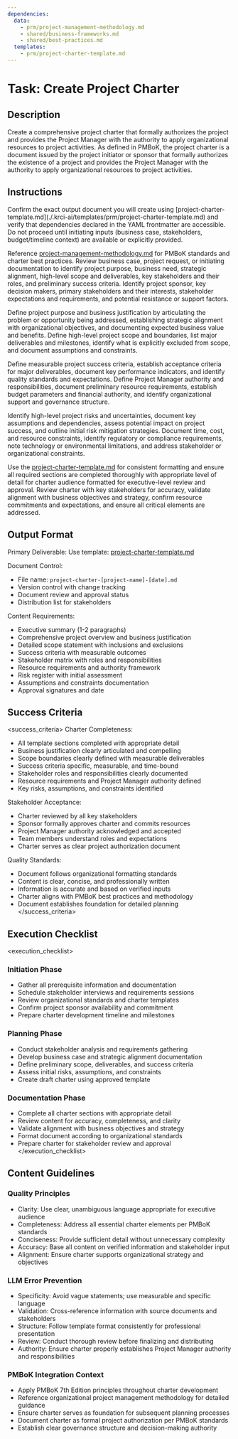 ```yaml
---
dependencies:
  data:
    - prm/project-management-methodology.md
    - shared/business-frameworks.md
    - shared/best-practices.md
  templates:
    - prm/project-charter-template.md
---
```


# Task: Create Project Charter

## Description

Create a comprehensive project charter that formally authorizes the project and provides the Project Manager with the authority to apply organizational resources to project activities. As defined in PMBoK, the project charter is a document issued by the project initiator or sponsor that formally authorizes the existence of a project and provides the Project Manager with the authority to apply organizational resources to project activities.

## Instructions

<instructions>
Confirm the exact output document you will create using [project-charter-template.md](./.krci-ai/templates/prm/project-charter-template.md) and verify that dependencies declared in the YAML frontmatter are accessible. Do not proceed until initiating inputs (business case, stakeholders, budget/timeline context) are available or explicitly provided.

Reference [project-management-methodology.md](./.krci-ai/data/prm/project-management-methodology.md) for PMBoK standards and charter best practices. Review business case, project request, or initiating documentation to identify project purpose, business need, strategic alignment, high-level scope and deliverables, key stakeholders and their roles, and preliminary success criteria. Identify project sponsor, key decision makers, primary stakeholders and their interests, stakeholder expectations and requirements, and potential resistance or support factors.

Define project purpose and business justification by articulating the problem or opportunity being addressed, establishing strategic alignment with organizational objectives, and documenting expected business value and benefits. Define high-level project scope and boundaries, list major deliverables and milestones, identify what is explicitly excluded from scope, and document assumptions and constraints.

Define measurable project success criteria, establish acceptance criteria for major deliverables, document key performance indicators, and identify quality standards and expectations. Define Project Manager authority and responsibilities, document preliminary resource requirements, establish budget parameters and financial authority, and identify organizational support and governance structure.

Identify high-level project risks and uncertainties, document key assumptions and dependencies, assess potential impact on project success, and outline initial risk mitigation strategies. Document time, cost, and resource constraints, identify regulatory or compliance requirements, note technology or environmental limitations, and address stakeholder or organizational constraints.

Use the [project-charter-template.md](./.krci-ai/templates/prm/project-charter-template.md) for consistent formatting and ensure all required sections are completed thoroughly with appropriate level of detail for charter audience formatted for executive-level review and approval. Review charter with key stakeholders for accuracy, validate alignment with business objectives and strategy, confirm resource commitments and expectations, and ensure all critical elements are addressed.
</instructions>

## Output Format

Primary Deliverable:
Use template: [project-charter-template.md](./.krci-ai/templates/prm/project-charter-template.md)

Document Control:
- File name: `project-charter-[project-name]-[date].md`
- Version control with change tracking
- Document review and approval status
- Distribution list for stakeholders

Content Requirements:
- Executive summary (1-2 paragraphs)
- Comprehensive project overview and business justification
- Detailed scope statement with inclusions and exclusions
- Success criteria with measurable outcomes
- Stakeholder matrix with roles and responsibilities
- Resource requirements and authority framework
- Risk register with initial assessment
- Assumptions and constraints documentation
- Approval signatures and date

## Success Criteria

<success_criteria>
Charter Completeness:
- All template sections completed with appropriate detail
- Business justification clearly articulated and compelling
- Scope boundaries clearly defined with measurable deliverables
- Success criteria specific, measurable, and time-bound
- Stakeholder roles and responsibilities clearly documented
- Resource requirements and Project Manager authority defined
- Key risks, assumptions, and constraints identified

Stakeholder Acceptance:
- Charter reviewed by all key stakeholders
- Sponsor formally approves charter and commits resources
- Project Manager authority acknowledged and accepted
- Team members understand roles and expectations
- Charter serves as clear project authorization document

Quality Standards:
- Document follows organizational formatting standards
- Content is clear, concise, and professionally written
- Information is accurate and based on verified inputs
- Charter aligns with PMBoK best practices and methodology
- Document establishes foundation for detailed planning
</success_criteria>

## Execution Checklist

<execution_checklist>

### Initiation Phase

- Gather all prerequisite information and documentation
- Schedule stakeholder interviews and requirements sessions
- Review organizational standards and charter templates
- Confirm project sponsor availability and commitment
- Prepare charter development timeline and milestones

### Planning Phase

- Conduct stakeholder analysis and requirements gathering
- Develop business case and strategic alignment documentation
- Define preliminary scope, deliverables, and success criteria
- Assess initial risks, assumptions, and constraints
- Create draft charter using approved template

### Documentation Phase

- Complete all charter sections with appropriate detail
- Review content for accuracy, completeness, and clarity
- Validate alignment with business objectives and strategy
- Format document according to organizational standards
- Prepare charter for stakeholder review and approval
</execution_checklist>

## Content Guidelines

### Quality Principles

- Clarity: Use clear, unambiguous language appropriate for executive audience
- Completeness: Address all essential charter elements per PMBoK standards
- Conciseness: Provide sufficient detail without unnecessary complexity
- Accuracy: Base all content on verified information and stakeholder input
- Alignment: Ensure charter supports organizational strategy and objectives

### LLM Error Prevention

- Specificity: Avoid vague statements; use measurable and specific language
- Validation: Cross-reference information with source documents and stakeholders
- Structure: Follow template format consistently for professional presentation
- Review: Conduct thorough review before finalizing and distributing
- Authority: Ensure charter properly establishes Project Manager authority and responsibilities

### PMBoK Integration Context

- Apply PMBoK 7th Edition principles throughout charter development
- Reference organizational project management methodology for detailed guidance
- Ensure charter serves as foundation for subsequent planning processes
- Document charter as formal project authorization per PMBoK standards
- Establish clear governance structure and decision-making authority
